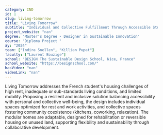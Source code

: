 ```yaml
---
category: IND
id: 1
slug: living-tomorrow
title: "Living Tomorrow"
subtitle: "Individual and Collective Fulfillment Through Accessible Student Housing"
project_website: "nan"
degree: "Master's Degree - Designer in Sustainable Innovation"
course: "Diploma Project "
ay: "2024"
team: ["Indira Snellen", "Killian Pupat"]
faculty: ["Laurent Bouzige"]
school: "BESIGN The Sustainable Design School, Nice, France"
school_website: "https://besignschool.com/"
hasVideo: "nan"
videoLink: "nan"
---
```


Living Tomorrow addresses the French student's housing challenges of high rent, inadequate or sub-standards living conditions, and limited mobility. Proposing a resilient and inclusive solution balancing accessibility with personal and collective well-being, the design includes individual spaces optimized for rest and work activities, and collective spaces fostering community coexistence (kitchens, coworking, relaxation). The modular homes are adaptable, designed for rehabilitation or reversible housing on unused land, supporting flexibility and sustainability through collaborative development.
